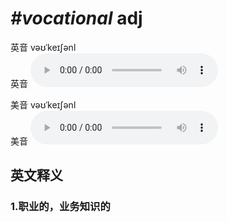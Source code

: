 # ***\#vocational*** adj
英音 vəʊˈkeɪʃənl  
英音
<audio src="./media/vocational1_AAC.aac" controls="controls"></audio>

美音 vəʊˈkeɪʃənl  
美音
<audio src="./media/vocational2_AAC.aac" controls="controls"></audio>



  

英文释义
---
### 1.**职业的，业务知识的**  


